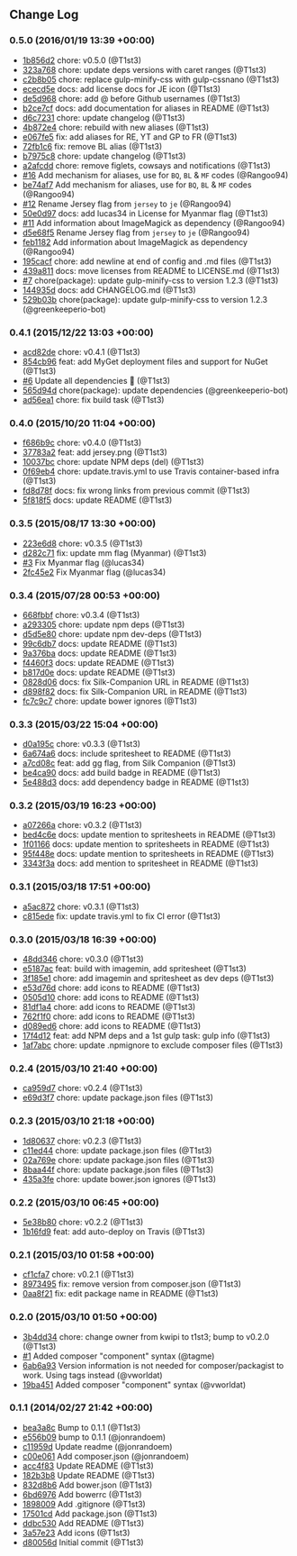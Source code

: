 ## Change Log

### 0.5.0 (2016/01/19 13:39 +00:00)
- [1b856d2](https://github.com/T1st3/famfamfam-flags/commit/1b856d20da3c2b891130560ffc3427eecdd1384f) chore: v0.5.0 (@T1st3)
- [323a768](https://github.com/T1st3/famfamfam-flags/commit/323a7686b4346ee5258b2bbad71bc7ce3f4fae0c) chore: update deps versions with caret ranges (@T1st3)
- [c2b8b05](https://github.com/T1st3/famfamfam-flags/commit/c2b8b05c3bfba72d5ca8dab1e697262c0de85c17) chore: replace gulp-minify-css with gulp-cssnano (@T1st3)
- [ececd5e](https://github.com/T1st3/famfamfam-flags/commit/ececd5e3a1dbaa2db3b95b4270c51b83b988157e) docs: add license docs for JE icon (@T1st3)
- [de5d968](https://github.com/T1st3/famfamfam-flags/commit/de5d968c19e02b5708c0efb46cba017c9c721965) chore: add @ before Github usernames (@T1st3)
- [b2ce7cf](https://github.com/T1st3/famfamfam-flags/commit/b2ce7cfbbaf20ca5450e3b9cb3f37ffb5762dca0) docs: add documentation for aliases in README (@T1st3)
- [d6c7231](https://github.com/T1st3/famfamfam-flags/commit/d6c723189277ca4c0c6642e0f5af503ca8f47a6c) chore: update changelog (@T1st3)
- [4b872e4](https://github.com/T1st3/famfamfam-flags/commit/4b872e43071bbace63a545be3300d6fbc775349f) chore: rebuild with new aliases (@T1st3)
- [e067fe5](https://github.com/T1st3/famfamfam-flags/commit/e067fe5c3aa49aff5533478193642fd3aad3a772) fix: add aliases for RE, YT and GP to FR (@T1st3)
- [72fb1c6](https://github.com/T1st3/famfamfam-flags/commit/72fb1c602a276ce39e10fa75a79f6bb07d5e21e4) fix: remove BL alias (@T1st3)
- [b7975c8](https://github.com/T1st3/famfamfam-flags/commit/b7975c800a52138269d5eeabc08a6680124b0841) chore: update changelog (@T1st3)
- [a2afcdd](https://github.com/T1st3/famfamfam-flags/commit/a2afcdd595120e130999fbcdc194ca3f06ebe61d) chore: remove figlets, cowsays and notifications (@T1st3)
- [#16](https://github.com/t1st3/famfamfam-flags/pull/16) Add mechanism for aliases, use for `BQ`, `BL` & `MF` codes (@Rangoo94)
- [be74af7](https://github.com/T1st3/famfamfam-flags/commit/be74af77b06f289093c9f553d0bd80b956ad1520) Add mechanism for aliases, use for `BQ`, `BL` & `MF` codes (@Rangoo94)
- [#12](https://github.com/t1st3/famfamfam-flags/pull/12) Rename Jersey flag from `jersey` to `je` (@Rangoo94)
- [50e0d97](https://github.com/T1st3/famfamfam-flags/commit/50e0d9743cd0aee569abf033756e918f84b51136) docs: add lucas34 in License for Myanmar flag (@T1st3)
- [#11](https://github.com/t1st3/famfamfam-flags/pull/11) Add information about ImageMagick as dependency (@Rangoo94)
- [d5e68f5](https://github.com/T1st3/famfamfam-flags/commit/d5e68f5dd2d44f4cf7d8d303731282b9098bd046) Rename Jersey flag from `jersey` to `je` (@Rangoo94)
- [feb1182](https://github.com/T1st3/famfamfam-flags/commit/feb1182c625a4e5751c2fca1002f15c52e739f3b) Add information about ImageMagick as dependency (@Rangoo94)
- [195cacf](https://github.com/T1st3/famfamfam-flags/commit/195cacf0b406841c465d7ed14d92229c054b2834) chore: add newline at end of config and .md files (@T1st3)
- [439a811](https://github.com/T1st3/famfamfam-flags/commit/439a8119669048fa04692d0d2f28bab28ebdafdf) docs: move licenses from README to LICENSE.md (@T1st3)
- [#7](https://github.com/t1st3/famfamfam-flags/pull/7) chore(package): update gulp-minify-css to version 1.2.3 (@T1st3)
- [144935d](https://github.com/T1st3/famfamfam-flags/commit/144935d3845baa3dec0e2c84f75e02af48368ea3) docs: add CHANGELOG.md (@T1st3)
- [529b03b](https://github.com/T1st3/famfamfam-flags/commit/529b03bec32a7916ae819c812dd7b40cd2ba83e7) chore(package): update gulp-minify-css to version 1.2.3 (@greenkeeperio-bot)

### 0.4.1 (2015/12/22 13:03 +00:00)
- [acd82de](https://github.com/T1st3/famfamfam-flags/commit/acd82de268068bbf932d62459125e201d1f8c873) chore: v0.4.1 (@T1st3)
- [854cb96](https://github.com/T1st3/famfamfam-flags/commit/854cb96fab33a50fa59c146c29e34289a59670b9) feat: add MyGet deployment files and support for NuGet (@T1st3)
- [#6](https://github.com/t1st3/famfamfam-flags/pull/6) Update all dependencies 🌴 (@T1st3)
- [565d94d](https://github.com/T1st3/famfamfam-flags/commit/565d94d245ffeff9bc62a8be0e3eb2deca5f775f) chore(package): update dependencies (@greenkeeperio-bot)
- [ad56ea1](https://github.com/T1st3/famfamfam-flags/commit/ad56ea1aecbd6499b1be71d20690021869c674b0) chore: fix build task (@T1st3)

### 0.4.0 (2015/10/20 11:04 +00:00)
- [f686b9c](https://github.com/T1st3/famfamfam-flags/commit/f686b9c7a3f6d8be6b29385257a073a4613f4bf1) chore: v0.4.0 (@T1st3)
- [37783a2](https://github.com/T1st3/famfamfam-flags/commit/37783a264c74974cf76d3d140387c286976bffbe) feat: add jersey.png (@T1st3)
- [10037bc](https://github.com/T1st3/famfamfam-flags/commit/10037bc550d3ba9ed3ce69cc39a39d88df3163f0) chore: update NPM deps (del) (@T1st3)
- [0f69eb4](https://github.com/T1st3/famfamfam-flags/commit/0f69eb41127e0840b06d2f4b8f70bfb636834d64) chore: update.travis.yml to use Travis container-based infra (@T1st3)
- [fd8d78f](https://github.com/T1st3/famfamfam-flags/commit/fd8d78fae3fca628c913a95a1bceb5dead85e3aa) docs: fix wrong links from previous commit (@T1st3)
- [5f818f5](https://github.com/T1st3/famfamfam-flags/commit/5f818f5938756ce6f35769475a8a9b34af09c459) docs: update README (@T1st3)

### 0.3.5 (2015/08/17 13:30 +00:00)
- [223e6d8](https://github.com/T1st3/famfamfam-flags/commit/223e6d81cd29bf9cc2ea63a65b8e6a6ac5e11762) chore: v0.3.5 (@T1st3)
- [d282c71](https://github.com/T1st3/famfamfam-flags/commit/d282c71f81535c67e2034fa58b30fd107a1c60ae) fix: update mm flag (Myanmar) (@T1st3)
- [#3](https://github.com/t1st3/famfamfam-flags/pull/3) Fix Myanmar flag (@lucas34)
- [2fc45e2](https://github.com/T1st3/famfamfam-flags/commit/2fc45e2a7791571a9537a25e0174490ce1f4f592) Fix Myanmar flag (@lucas34)

### 0.3.4 (2015/07/28 00:53 +00:00)
- [668fbbf](https://github.com/T1st3/famfamfam-flags/commit/668fbbf90ffa7d3775652b3e1042211045695525) chore: v0.3.4 (@T1st3)
- [a293305](https://github.com/T1st3/famfamfam-flags/commit/a293305f30e19a86f884ac428f0a5c9f85010089) chore: update npm deps (@T1st3)
- [d5d5e80](https://github.com/T1st3/famfamfam-flags/commit/d5d5e8074184362e73e21aad6530510f6ac6b7e0) chore: update npm dev-deps (@T1st3)
- [99c6db7](https://github.com/T1st3/famfamfam-flags/commit/99c6db718ee8a4c0866bd1258f8058066816b68b) docs: update README (@T1st3)
- [9a376ba](https://github.com/T1st3/famfamfam-flags/commit/9a376ba010a53dd2782c495beb2d459cd222d9c7) docs: update README (@T1st3)
- [f4460f3](https://github.com/T1st3/famfamfam-flags/commit/f4460f3aac00003602ffbf50362a62fda268c0f4) docs: update README (@T1st3)
- [b817d0e](https://github.com/T1st3/famfamfam-flags/commit/b817d0e5a4f38e1c00f3c69bdd473b9e2b88b25c) docs: update README (@T1st3)
- [0828d06](https://github.com/T1st3/famfamfam-flags/commit/0828d067906a88f5864de8384e0bc5ea8b3e5ba3) docs: fix Silk-Companion URL in README (@T1st3)
- [d898f82](https://github.com/T1st3/famfamfam-flags/commit/d898f8207143842c8342e7c94c9329beb6fb7b84) docs: fix Silk-Companion URL in README (@T1st3)
- [fc7c9c7](https://github.com/T1st3/famfamfam-flags/commit/fc7c9c7fc197cdd880de6929b247fd0db6c563ae) chore: update bower ignores (@T1st3)

### 0.3.3 (2015/03/22 15:04 +00:00)
- [d0a195c](https://github.com/T1st3/famfamfam-flags/commit/d0a195c11ef11ea9db336db1c0a8771273965f93) chore: v0.3.3 (@T1st3)
- [6a674a6](https://github.com/T1st3/famfamfam-flags/commit/6a674a61d801ed0f9858cc0ae6fb19e7d933f47b) docs: include spritesheet to README (@T1st3)
- [a7cd08c](https://github.com/T1st3/famfamfam-flags/commit/a7cd08c2bc8c839eb8631a599b9c5eb2e1a92e41) feat: add gg flag, from Silk Companion (@T1st3)
- [be4ca90](https://github.com/T1st3/famfamfam-flags/commit/be4ca908a096597bfedf6ec6dbc842f50c3140d9) docs: add build badge in README (@T1st3)
- [5e488d3](https://github.com/T1st3/famfamfam-flags/commit/5e488d3a4a17292926b40e478655c326fa64553b) docs: add dependency badge in README (@T1st3)

### 0.3.2 (2015/03/19 16:23 +00:00)
- [a07266a](https://github.com/T1st3/famfamfam-flags/commit/a07266afe668343b1aec5f01708d88e897a64555) chore: v0.3.2 (@T1st3)
- [bed4c6e](https://github.com/T1st3/famfamfam-flags/commit/bed4c6e8d42fead2e21b3c385d5203638ad2e331) docs: update mention to spritesheets in README (@T1st3)
- [1f01166](https://github.com/T1st3/famfamfam-flags/commit/1f011662428a0fa9ed09863fdab3f582f71a2a59) docs: update mention to spritesheets in README (@T1st3)
- [95f448e](https://github.com/T1st3/famfamfam-flags/commit/95f448e7f3f8296fc002556168dccce8d4dcd248) docs: update mention to spritesheets in README (@T1st3)
- [3343f3a](https://github.com/T1st3/famfamfam-flags/commit/3343f3af7a6f6da3970e63200a46afd2c9111637) docs: add mention to spritesheet in README (@T1st3)

### 0.3.1 (2015/03/18 17:51 +00:00)
- [a5ac872](https://github.com/T1st3/famfamfam-flags/commit/a5ac872b959189dbe1feb2ce928fd021f46692c9) chore: v0.3.1 (@T1st3)
- [c815ede](https://github.com/T1st3/famfamfam-flags/commit/c815ede2c181923f847bb042e8417717ab111c5e) fix: update travis.yml to fix CI error (@T1st3)

### 0.3.0 (2015/03/18 16:39 +00:00)
- [48dd346](https://github.com/T1st3/famfamfam-flags/commit/48dd3461211d49a1634c1367e4c15fb46731daeb) chore: v0.3.0 (@T1st3)
- [e5187ac](https://github.com/T1st3/famfamfam-flags/commit/e5187ac8a3a2d62b5638f8c34e9e9e37ce83f02d) feat: build with imagemin, add spritesheet (@T1st3)
- [3f185e1](https://github.com/T1st3/famfamfam-flags/commit/3f185e14f4c8241eb1d53f4167f7d39f300742b8) chore: add imagemin and spritesheet as dev deps (@T1st3)
- [e53d76d](https://github.com/T1st3/famfamfam-flags/commit/e53d76db2bc72cf5216704e5dfe7fd7c588e093a) chore: add icons to README (@T1st3)
- [0505d10](https://github.com/T1st3/famfamfam-flags/commit/0505d10380a9897c07a5c5cbd97646f450c2c233) chore: add icons to README (@T1st3)
- [81df1a4](https://github.com/T1st3/famfamfam-flags/commit/81df1a40865a22993c742a4498218821d41328e4) chore: add icons to README (@T1st3)
- [762f1f0](https://github.com/T1st3/famfamfam-flags/commit/762f1f0049566403c4453bb167b1bf4c6ac94232) chore: add icons to README (@T1st3)
- [d089ed6](https://github.com/T1st3/famfamfam-flags/commit/d089ed6e5ce2f6eddacdb5b90d9d6add910a33b7) chore: add icons to README (@T1st3)
- [17f4d12](https://github.com/T1st3/famfamfam-flags/commit/17f4d121901f3f2e47e263429be26aff8906c152) feat: add NPM deps and a 1st gulp task: gulp info (@T1st3)
- [1af7abc](https://github.com/T1st3/famfamfam-flags/commit/1af7abc00030e7c92e49fb2c9f1ea136f815ebb0) chore: update .npmignore to exclude composer files (@T1st3)

### 0.2.4 (2015/03/10 21:40 +00:00)
- [ca959d7](https://github.com/T1st3/famfamfam-flags/commit/ca959d7fd51da851c6bf266e94bee164ae2ce400) chore: v0.2.4 (@T1st3)
- [e69d3f7](https://github.com/T1st3/famfamfam-flags/commit/e69d3f7470d5143e67fe7287b8acd6007b157917) chore: update package.json files (@T1st3)

### 0.2.3 (2015/03/10 21:18 +00:00)
- [1d80637](https://github.com/T1st3/famfamfam-flags/commit/1d80637f6191ecbedb5142cfac6727504f8c9832) chore: v0.2.3 (@T1st3)
- [c11ed44](https://github.com/T1st3/famfamfam-flags/commit/c11ed4446bed139620a51f9efdcf03bb58908734) chore: update package.json files (@T1st3)
- [02a769e](https://github.com/T1st3/famfamfam-flags/commit/02a769eacb7d1c4f4fa7361a8d6f5ffff816eb72) chore: update package.json files (@T1st3)
- [8baa44f](https://github.com/T1st3/famfamfam-flags/commit/8baa44f326f96a150a0228d43b25e10575f9c6aa) chore: update package.json files (@T1st3)
- [435a3fe](https://github.com/T1st3/famfamfam-flags/commit/435a3fe2077bee4887a2eaae3338b349c2d16caa) chore: update bower.json ignores (@T1st3)

### 0.2.2 (2015/03/10 06:45 +00:00)
- [5e38b80](https://github.com/T1st3/famfamfam-flags/commit/5e38b80390e44c194cb103a92c0e275e8d96f959) chore: v0.2.2 (@T1st3)
- [1b16fd9](https://github.com/T1st3/famfamfam-flags/commit/1b16fd9f79802c6940202a26ac97473698a7f9e6) feat: add auto-deploy on Travis (@T1st3)

### 0.2.1 (2015/03/10 01:58 +00:00)
- [cf1cfa7](https://github.com/T1st3/famfamfam-flags/commit/cf1cfa71cd533b62dc90e0168fba09d893b3a884) chore: v0.2.1 (@T1st3)
- [8973495](https://github.com/T1st3/famfamfam-flags/commit/8973495d7dd03dd7481ab305d31f09f8d627f9be) fix: remove version from composer.json (@T1st3)
- [0aa8f21](https://github.com/T1st3/famfamfam-flags/commit/0aa8f217d83f390e76893bad30abc38573d4bad6) fix: edit package name in README (@T1st3)

### 0.2.0 (2015/03/10 01:50 +00:00)
- [3b4dd34](https://github.com/T1st3/famfamfam-flags/commit/3b4dd34598bc620f266d7f409479b342100bae83) chore: change owner from kwipi to t1st3; bump to v0.2.0 (@T1st3)
- [#1](https://github.com/t1st3/famfamfam-flags/pull/1) Added composer "component" syntax (@tagme)
- [6ab6a93](https://github.com/T1st3/famfamfam-flags/commit/6ab6a9309417824da9b2139a5d6668d1f5a5e0f8) Version information is not needed for composer/packagist to work. Using tags instead (@vworldat)
- [19ba451](https://github.com/T1st3/famfamfam-flags/commit/19ba451d11f945336ae609e5ac33e42bedad9bfd) Added composer "component" syntax (@vworldat)

### 0.1.1 (2014/02/27 21:42 +00:00)
- [bea3a8c](https://github.com/T1st3/famfamfam-flags/commit/bea3a8cefad5062b59d59f0603f37366ecbd032d) Bump to 0.1.1 (@T1st3)
- [e556b09](https://github.com/T1st3/famfamfam-flags/commit/e556b0959d7b2a5db37bded2299dfa0459e174b1) bump to 0.1.1 (@jonrandoem)
- [c11959d](https://github.com/T1st3/famfamfam-flags/commit/c11959def0f7399898bdcb8b959b51db2e99cdca) Update readme (@jonrandoem)
- [c00e061](https://github.com/T1st3/famfamfam-flags/commit/c00e061f30c9d4d4ee17924a7b529b413dbfe3bb) Add composer.json (@jonrandoem)
- [acc4f83](https://github.com/T1st3/famfamfam-flags/commit/acc4f83383b59204cc4f66bd9212179a86f6c845) Update README (@T1st3)
- [182b3b8](https://github.com/T1st3/famfamfam-flags/commit/182b3b827d043459a2ea712ea55c29cf33a6d0ba) Update README (@T1st3)
- [832d8b6](https://github.com/T1st3/famfamfam-flags/commit/832d8b66c7f529653750512795536c322d470d4c) Add bower.json (@T1st3)
- [6bd6976](https://github.com/T1st3/famfamfam-flags/commit/6bd697627e6fa8cd1b27bc1029e4eabb51c6806f) Add bowerrc (@T1st3)
- [1898009](https://github.com/T1st3/famfamfam-flags/commit/1898009583b4370abae82ac558b44878a53b4920) Add .gitignore (@T1st3)
- [17501cd](https://github.com/T1st3/famfamfam-flags/commit/17501cdd185cb4c3851993339c08f579c3823bd8) Add package.json (@T1st3)
- [ddbc530](https://github.com/T1st3/famfamfam-flags/commit/ddbc530fe377318a844fd63762d69dbd009a31b6) Add README (@T1st3)
- [3a57e23](https://github.com/T1st3/famfamfam-flags/commit/3a57e234df13b4ddecb579bacf83d9501da877ad) Add icons (@T1st3)
- [d80056d](https://github.com/T1st3/famfamfam-flags/commit/d80056da422b5117065fe3a4c8443062875c6548) Initial commit (@T1st3)